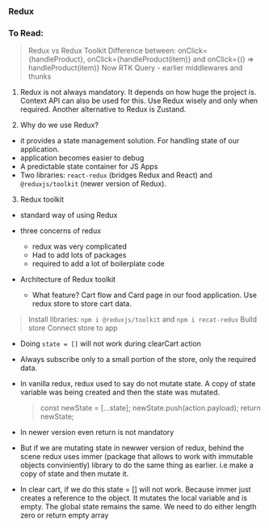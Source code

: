 ### Redux

### To Read:

> Redux vs Redux Toolkit
> Difference between: onClick={handleProduct}, onClick={handleProduct(item)} and onClick={() => handleProduct(item)}
> Now RTK Query - earlier middlewares and thunks

1. Redux is not always mandatory. It depends on how huge the project is.
   Context API can also be used for this.
   Use Redux wisely and only when required.
   Another alternative to Redux is Zustand.

2. Why do we use Redux?

- it provides a state management solution. For handling state of our application.
- application becomes easier to debug
- A predictable state container for JS Apps
- Two libraries: `react-redux` (bridges Redux and React) and `@reduxjs/toolkit` (newer version of Redux).

3. Redux toolkit

- standard way of using Redux
- three concerns of redux

  - redux was very complicated
  - Had to add lots of packages
  - required to add a lot of boilerplate code

- Architecture of Redux toolkit
  - What feature? Cart flow and Card page in our food application. Use redux store to store cart data.

> Install libraries:
> `npm i @reduxjs/toolkit` and `npm i recat-redux`
> Build store
> Connect store to app

- Doing `state = []` will not work during clearCart action
- Always subscribe only to a small portion of the store, only the required data.
- In vanilla redux, redux used to say do not mutate state. A copy of state variable was being created and then the state was mutated.

  > const newState = [...state];
  > newState.push(action.payload);
  > return newState;

- In newer version even return is not mandatory
- But if we are mutating state in newwer version of redux, behind the scene redux uses immer (package that allows to work with immutable objects conviniently) library to do the same thing as earlier. i.e make a copy of state and then mutate it.
- In clear cart, if we do this state = [] will not work. Because immer just creates a reference to the object. It mutates the local variable and is empty.
  The global state remains the same.
  We need to do either length zero or return empty array
